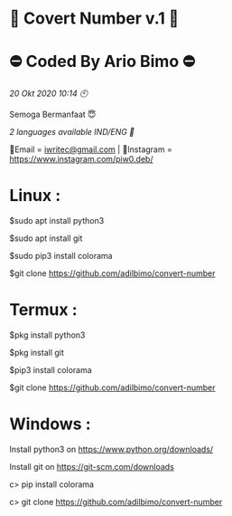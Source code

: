 # 📂 Covert Number v.1 📂

# ⛔ Coded By Ario Bimo ⛔
*20 Okt 2020 10:14 🕙*

Semoga Bermanfaat 😇

*2 languages available IND/ENG 💬*

📩Email = iwritec@gmail.com | 
📱Instagram = https://www.instagram.com/piw0.deb/

# Linux : 
$sudo apt install python3

$sudo apt install git

$sudo pip3 install colorama

$git clone https://github.com/adilbimo/convert-number

# Termux :
$pkg install python3

$pkg install git

$pip3 install colorama

$git clone https://github.com/adilbimo/convert-number

# Windows : 
Install python3 on https://www.python.org/downloads/

Install git on https://git-scm.com/downloads 

c> pip install colorama 

c> git clone https://github.com/adilbimo/convert-number
